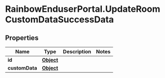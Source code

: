 # RainbowEnduserPortal.UpdateRoomCustomDataSuccessData

## Properties

Name | Type | Description | Notes
------------ | ------------- | ------------- | -------------
**id** | [**Object**](.md) |  | 
**customData** | [**Object**](.md) |  | 


